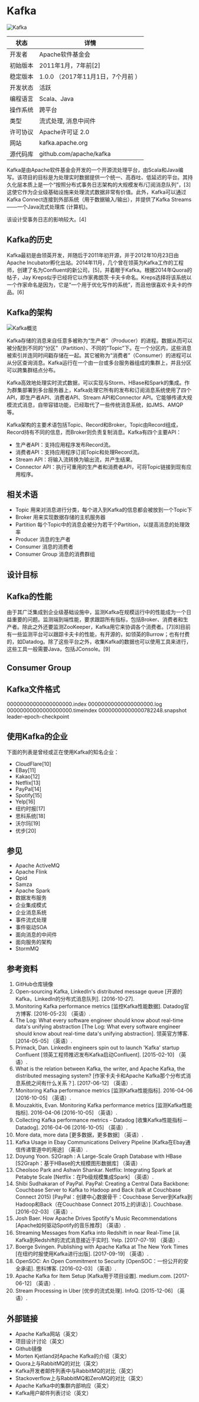 # Kafka

![Kafka](https://zh.wikipedia.org/wiki/File:Apache_kafka.png)

|状态|详情|
|-|-|
|开发者 |	Apache软件基金会
|初始版本 |	2011年1月，​7年前[2]
|稳定版本 |	1.0.0 （2017年11月1日，​7个月前 ）
|开发状态 |	活跃
|编程语言 |	Scala、Java
|操作系统 |	跨平台
|类型 	  | 流式处理, 消息中间件
|许可协议 |	Apache许可证 2.0
|网站 	   |kafka.apache.org
|源代码库 |	github.com/apache/kafka

Kafka是由Apache软件基金会开发的一个开源流处理平台，由Scala和Java编写。该项目的目标是为处理实时数据提供一个统一、高吞吐、低延迟的平台。其持久化层本质上是一个“按照分布式事务日志架构的大规模发布/订阅消息队列”，[3]这使它作为企业级基础设施来处理流式数据非常有价值。此外，Kafka可以通过Kafka Connect连接到外部系统（用于数据输入/输出），并提供了Kafka Streams——一个Java流式处理库 (计算机)。

该设计受事务日志的影响较大。[4]

## Kafka的历史

Kafka最初是由领英开发，并随后于2011年初开源，并于2012年10月23日由Apache Incubator孵化出站。2014年11月，几个曾在领英为Kafka工作的工程师，创建了名为Confluent的新公司，[5]，并着眼于Kafka。根据2014年Quora的帖子，Jay Kreps似乎已经将它以作家弗朗茨·卡夫卡命名。Kreps选择将该系统以一个作家命名是因为，它是“一个用于优化写作的系统”，而且他很喜欢卡夫卡的作品。[6]

## Kafka的架构

![Kafka概览](https://upload.wikimedia.org/wikipedia/commons/thumb/6/64/Overview_of_Apache_Kafka.svg/800px-Overview_of_Apache_Kafka.svg.png)

Kafka存储的消息来自任意多被称为“生产者”（Producer）的进程。数据从而可以被分配到不同的“分区”（Partition）、不同的“Topic”下。在一个分区内，这些消息被索引并连同时间戳存储在一起。其它被称为“消费者”（Consumer）的进程可以从分区查询消息。Kafka运行在一个由一台或多台服务器组成的集群上，并且分区可以跨集群结点分布。

Kafka高效地处理实时流式数据，可以实现与Storm、HBase和Spark的集成。作为群集部署到多台服务器上，Kafka处理它所有的发布和订阅消息系统使用了四个API，即生产者API、消费者API、Stream API和Connector API。它能够传递大规模流式消息，自带容错功能，已经取代了一些传统消息系统，如JMS、AMQP等。

Kafka架构的主要术语包括Topic、Record和Broker。Topic由Record组成，Record持有不同的信息，而Broker则负责复制消息。Kafka有四个主要API：

* 生产者API：支持应用程序发布Record流。
* 消费者API：支持应用程序订阅Topic和处理Record流。
* Stream API：将输入流转换为输出流，并产生结果。
* Connector API：执行可重用的生产者和消费者API，可将Topic链接到现有应用程序。

## 相关术语

* Topic 用来对消息进行分类，每个进入到Kafka的信息都会被放到一个Topic下
* Broker 用来实现数据存储的主机服务器
* Partition 每个Topic中的消息会被分为若干个Partition，以提高消息的处理效率
* Producer 消息的生产者
* Consumer 消息的消费者
* Consumer Group 消息的消费群组

## 设计目标

## Kafka的性能

由于其广泛集成到企业级基础设施中，监测Kafka在规模运行中的性能成为一个日益重要的问题。监测端到端性能，要求跟踪所有指标，包括Broker、消费者和生产者。除此之外还要监测ZooKeeper，Kafka用它来协调各个消费者。[7][8]目前有一些监测平台可以跟踪卡夫卡的性能，有开源的，如领英的Burrow；也有付费的，如Datadog。除了这些平台之外，收集Kafka的数据也可以使用工具来进行，这些工具一般需要Java，包括JConsole。[9]

## Consumer Group

## Kafka文件格式

00000000000000000000.index 00000000000000000000.log 00000000000000000000.timeindex 00000000000000782248.snapshot leader-epoch-checkpoint

## 使用Kafka的企业

下面的列表是曾经或正在使用Kafka的知名企业：

* CloudFlare[10]
* EBay[11]
* Kakao[12]
* Netflix[13]
* PayPal[14]
* Spotify[15]
* Yelp[16]
* 纽约时报[17]
* 思科系统[18]
* 沃尔玛[19]
* 优步[20]

## 参见

* Apache ActiveMQ
* Apache Flink
* Qpid
* Samza
* Apache Spark
* 数据发布服务
* 企业集成模式
* 企业消息系统
* 事件流式处理
* 事件驱动SOA
* 面向消息的中间件
* 面向服务的架构
* StormMQ

## 参考资料

1. GitHub仓库镜像
1. Open-sourcing Kafka, LinkedIn's distributed message queue [开源的Kafka，LinkedIn的分布式消息队列]. [2016-10-27].
1. Monitoring Kafka performance metrics [监控Kafka性能数据]. Datadog官方博客. [2016-05-23] （英语）.
1. The Log: What every software engineer should know about real-time data's unifying abstraction [The Log: What every software engineer should know about real-time data's unifying abstraction]. 领英官方博客. [2014-05-05] （英语）.
1. Primack, Dan. LinkedIn engineers spin out to launch 'Kafka' startup Confluent [领英工程师推迟发布Kafka启动Confluent]. [2015-02-10] （英语）.
1. What is the relation between Kafka, the writer, and Apache Kafka, the distributed messaging system? [作家卡夫卡和Apache Kafka那个分布式消息系统之间有什么关系？]. [2017-06-12] （英语）.
1. Monitoring Kafka performance metrics [监测Kafka性能指标]. 2016-04-06 [2016-10-05] （英语）.
1. Mouzakitis, Evan. Monitoring Kafka performance metrics [监测Kafka性能指标]. 2016-04-06 [2016-10-05] （英语）.
1. Collecting Kafka performance metrics - Datadog [收集Kafka性能指标－Datadog]. 2016-04-06 [2016-10-05] （英语）.
1. More data, more data [更多数据，更多数据] （英语）.
1. Kafka Usage in Ebay Communications Delivery Pipeline [Kafka在Ebay通信传递管道中的用途] （英语）.
1. Doyung Yoon. S2Graph : A Large-Scale Graph Database with HBase [S2Graph：基于HBase的大规模图形数据库] （英语）.
1. Cheolsoo Park and Ashwin Shankar. Netflix: Integrating Spark at Petabyte Scale [Netflix：在Pb级规模集成Spark] （英语）.
1. Shibi Sudhakaran of PayPal. PayPal: Creating a Central Data Backbone: Couchbase Server to Kafka to Hadoop and Back (talk at Couchbase Connect 2015) [PayPal：创建中心数据骨干：Couchbase Server到Kafka到Hadoop和Back（在Couchbase Connect 2015上的讲话）]. Couchbase. [2016-02-03] （英语）.
1. Josh Baer. How Apache Drives Spotify's Music Recommendations [Apache如何驱动Spotify的音乐推荐] （英语）.
1. Streaming Messages from Kafka into Redshift in near Real-Time [从Kafka到Redshift的流式消息接近于实时]. Yelp. [2017-07-19] （英语）.
1. Boerge Svingen. Publishing with Apache Kafka at The New York Times [在纽约时报使用Kafka进行出版]. [2017-09-19] （英语）.
1. OpenSOC: An Open Commitment to Security [OpenSOC：一份公开的安全承诺]. 思科博客. [2016-02-03] （英语）.
1. Apache Kafka for Item Setup [Kafka用于项目设置]. medium.com. [2017-06-12] （英语）.
1. Stream Processing in Uber [优步的流式处理]. InfoQ. [2015-12-06] （英语）.

## 外部链接

* Apache Kafka网站（英文）
* 项目设计讨论（英文）
* Github镜像
* Morten Kjetland对Apache Kafka的介绍（英文）
* Quora上与RabbitMQ的对比（英文）
* Kafka开发者邮件列表中与RabbitMQ的对比（英文）
* Stackoverflow上与RabbitMQ和ZeroMQ的对比（英文）
* Apache Kafka中的集群内部响应（英文）
* Kafka用户邮件列表讨论（英文）
